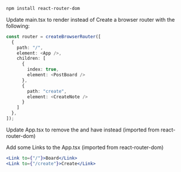 ```sh
npm install react-router-dom
```

Update main.tsx to render <RouterProvider router={router} /> instead of <App />
Create a browser router with the following:
```ts
const router = createBrowserRouter([
  {
    path: "/",
    element: <App />,
    children: [
      {
        index: true,
        element: <PostBoard />
      },
      {
        path: "create",
        element: <CreateNote />
      }
    ]
  },
]);
```


Update App.tsx to remove the <PostBoard /> and have <Outlet /> instead (imported from react-router-dom)

Add some Links to the App.tsx (imported from react-router-dom)
```jsx
<Link to={"/"}>Board</Link>
<Link to={"/create"}>Create</Link>
```